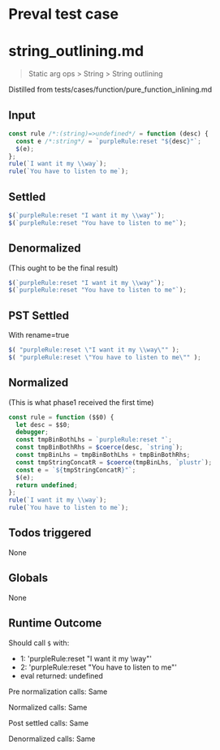 # Preval test case

# string_outlining.md

> Static arg ops > String > String outlining

Distilled from tests/cases/function/pure_function_inlining.md

## Input

`````js filename=intro
const rule /*:(string)=>undefined*/ = function (desc) {
  const e /*:string*/ = `purpleRule:reset "${desc}"`;
  $(e);
};
rule(`I want it my \\way`);
rule(`You have to listen to me`);
`````


## Settled


`````js filename=intro
$(`purpleRule:reset "I want it my \\way"`);
$(`purpleRule:reset "You have to listen to me"`);
`````


## Denormalized
(This ought to be the final result)

`````js filename=intro
$(`purpleRule:reset "I want it my \\way"`);
$(`purpleRule:reset "You have to listen to me"`);
`````


## PST Settled
With rename=true

`````js filename=intro
$( "purpleRule:reset \"I want it my \\way\"" );
$( "purpleRule:reset \"You have to listen to me\"" );
`````


## Normalized
(This is what phase1 received the first time)

`````js filename=intro
const rule = function ($$0) {
  let desc = $$0;
  debugger;
  const tmpBinBothLhs = `purpleRule:reset "`;
  const tmpBinBothRhs = $coerce(desc, `string`);
  const tmpBinLhs = tmpBinBothLhs + tmpBinBothRhs;
  const tmpStringConcatR = $coerce(tmpBinLhs, `plustr`);
  const e = `${tmpStringConcatR}"`;
  $(e);
  return undefined;
};
rule(`I want it my \\way`);
rule(`You have to listen to me`);
`````


## Todos triggered


None


## Globals


None


## Runtime Outcome


Should call `$` with:
 - 1: 'purpleRule:reset "I want it my \\way"'
 - 2: 'purpleRule:reset "You have to listen to me"'
 - eval returned: undefined

Pre normalization calls: Same

Normalized calls: Same

Post settled calls: Same

Denormalized calls: Same
